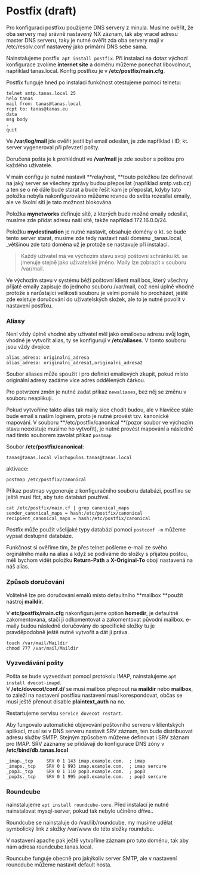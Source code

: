 # Postfix \(draft\)

Pro konfiguraci postfixu použijeme DNS servery z minula. Musíme ověřit, že oba servery mají srávně nastavený NX záznam, tak aby vracel adresu master DNS serveru, taky je nutné ověřit zda oba servery mají v /etc/resolv.conf nastavený jako primární DNS sebe sama.

Nainstalujeme postfix` apt install postfix`. Při instalaci na dotaz výchozí konfigurace zvolíme **internet site** a doménu můžeme ponechat libovolnout, například tanas.local. Konfig postfixu je v **/etc/postfix/main.cfg**.

Postfix funguje hned po instalaci funkčnost otestujeme pomocí telnetu:

```text
telnet smtp.tanas.local 25
helo tanas
mail from: tanas@tanas.local
rcpt to: tanas@tanas.eu
data
msg body
.
quit
```

Ve **/var/log/mail** jde ověřit jestli byl email odeslán, je zde například i ID, kt. server vygeneroval při převzetí pošty.

Doručená pošta je k prohlédnutí ve **/var/mail** je zde soubor s poštou pro každého uživatele.

V main configu je nutné nastavit **relayhost, **touto položkou lze definovat na jaký server se všechny zprávy budou přeposílat \(například smtp.vsb.cz\) a ten se o ně dále bude starat a bude řešit kam je přeposlat, kdyby tato položka nebyla nakonfigurováno můžeme rovnou do světa rozesílat emaily, ale ve školní síti je tato možnost blokována.

Položka **mynetworks** definuje sítě, z kterých bude možné emaily odesílat, musíme zde přidat adresu naší sítě, takže například 172.16.0.0/24. 

Položku **mydestination** je nutné nastavit, obsahuje domény o kt. se bude tento server starat, musíme zde tedy nastavit naši doménu _tanas.local, _většinou zde tato doména už je protože se nastavuje při instalaci.

> Každý uživatel má ve výchozím stavu svoji poštovní schránku kt. se jmenuje stejně jako uživatelské jméno. Maily lze zobrazit v souboru /var/mail.

Ve výchozím stavu v systému běží poštovní klient mail box, který všechny přijaté emaily zapisuje do jednoho souboru /var/mail, což není úplně vhodné protože s narůstající velikosti souboru je velmi pomalé ho procházet, ještě zde existuje doručování do uživatelských složek, ale to je nutné povolit v nastavení postfixu.

### Aliasy

Není vždy úplně vhodné aby uživatel měl jako emailovou adresu svůj login, vhodné je vytvořit alias, ty se konfigurují v **/etc/aliases**. V tomto souboru jsou vždy dvojice:

```text
alias_adresa: originalni_adresa
alias_adresa: originalni_adresa1,originalni_adresa2
```

Soubor aliases může spoužit i pro definici emailových zkupit, pokud místo originální adresy zadáme více adres oddělených čárkou.

Pro potvrzení změn je nutné zadat příkaz `newaliases`, bez něj se změnu v souboru neaplikují.

Pokud vytvoříme takto alias tak maily sice chodit budou, ale v hlavičce stále bude email s našim loginem, proto je nutné provést tzv. kanonické mapování. V souboru **/etc/postfix/canonical **\(pozor soubor ve výchozím stavu neexistuje musíme ho vytvořit\), je nutné provést mapování a následně nad tímto souborem zavolat příkaz `postmap`

Soubor **/etc/postfix/canonical**:

```text
tanas@tanas.local vlachopulos.tanas@tanas.local
```

aktivace:

```text
postmap /etc/postfix/canonical
```

Příkaz postmap vygeneruje z konfiguračního souboru databázi, postfixu se ještě musí říct, aby tuto databázi používal.

```text
cat /etc/postfix/main.cf | grep canonical_maps
sender_canonical_maps = hash:/etc/postfix/canonical
recipient_canonical_maps = hash:/etc/postfix/canonical
```

Postfix může použít všelijaké typy databází pomocí `postconf -m` můžeme vypsat dostupné databáze.

Funkčnost si ověříme tím, že přes telnet pošleme e-mail ze svého orginálního mailu na alias a když se podíváme do složky s přijatou poštou, měli bychom vidět položku **Return-Path** a **X-Original-To** obojí nastavená na náš alias. 

### Způsob doručování

Volitelně lze pro doručování emalů místo defaultního **mailbox **použít nástroj **maildir**.

V **etc/postfix/main.cfg** nakonfigurujeme option **homedir**, je defaultně zakomentovaná, stačí ji odkomentovat a zakomentovat původní mailbox. e-maily budou následně doručovány do specifické složky tu je pravděpodobně ještě nutné vytvořit a dát jí práva.

```text
touch /var/mail/Maildir
chmod 777 /var/mail/Maildir
```

### Vyzvedávání pošty

Pošta se bude vyzvedávat pomocí protokolu IMAP, nainstalujeme `apt install dvecot-imapd`.  
V **/etc/dovecot/conf.d/** se musí mailbox přepnout na **maildir** nebo **mailbox**, to záleží na nastavení postfixu nastavení musí korespondovat, občas se musí ještě přenout disable **plaintext\_auth** na no.

Restartujeme servisu `service dovecot restart`.

Aby fungovalo automatické objevování poštovního serveru v klientských aplikací, musí se v DNS serveru nastavit SRV záznam, ten bude distribuovat adresu služby SMTP. Stejným způsobem můžeme definovat i SRV záznam pro IMAP. SRV záznamy se přidávají do konfigurace DNS zóny v **/etc/bind/db.tanas.local**

```text
_imap._tcp     SRV 0 1 143 imap.example.com.  ; imap
_imaps._tcp    SRV 0 1 993 imap.example.com.  ; imap sercure
_pop3._tcp     SRV 0 1 110 pop3.example.com.  ; pop3
_pop3s._tcp    SRV 0 1 995 pop3.example.com.  ; pop3 sercure
```

### Roundcube

nainstalujeme `apt install roundcube-core`. Před instalací je nutné  nainstalovat mysql-server, pokud tak nebylo učiněno dříve..

Roundcube se nainstaluje do /var/lib/roundcube, my musíme udělat symbolický link z složky /var/www do této složky roundubu.

V nastavení apache pak ještě vytvoříme záznam pro tuto doménu, tak aby nám adresa roundcube.tanas.local.

Rouncube funguje obecně pro jakýkoliv server SMTP, ale v nastavení rouncdube můžeme nastavit default hosta.

